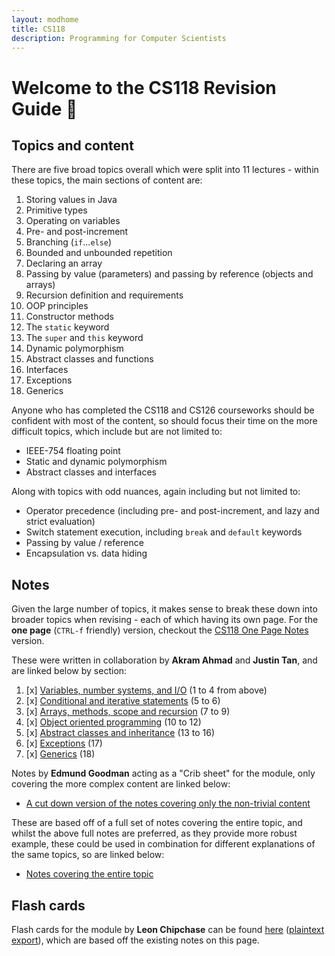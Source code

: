```yaml
---
layout: modhome
title: CS118
description: Programming for Computer Scientists
---
```


# Welcome to the CS118 Revision Guide 📖

## Topics and content

There are five broad topics overall which were split into 11 lectures - within these topics, the main sections of content are:

1. Storing values in Java
2. Primitive types
3. Operating on variables
4. Pre- and post-increment
5. Branching (`if`...`else`)
6. Bounded and unbounded repetition
7. Declaring an array
8. Passing by value (parameters) and passing by reference (objects and arrays)
9. Recursion definition and requirements
10. OOP principles
11. Constructor methods
12. The `static` keyword
13. The `super` and `this` keyword
14. Dynamic polymorphism
15. Abstract classes and functions
16. Interfaces
17. Exceptions
18. Generics

Anyone who has completed the CS118 and CS126 courseworks should be confident with most of the content, so should focus their time on the more difficult topics, which include but are not limited to:
 - IEEE-754 floating point
 - Static and dynamic polymorphism
 - Abstract classes and interfaces

Along with topics with odd nuances, again including but not limited to:
 - Operator precedence (including pre- and post-increment, and lazy and strict evaluation)
 - Switch statement execution, including `break` and `default` keywords
 - Passing by value / reference
 - Encapsulation vs. data hiding



## Notes

Given the large number of topics, it makes sense to break these down into broader topics when revising - each of which having its own page. For the **one page** (`CTRL-f` friendly) version, checkout the [CS118 One Page Notes](./opnotes) version. 

These were written in collaboration by **Akram Ahmad** and **Justin Tan**, and are linked below by section:

1. [x] [Variables, number systems, and I/O](part1.html) (1 to 4 from above)
2. [x] [Conditional and iterative statements](part2.html) (5 to 6)
3. [x] [Arrays, methods, scope and recursion](part3.html) (7 to 9)
4. [x] [Object oriented programming](part4.html) (10 to 12)
5. [x] [Abstract classes and inheritance](part5.html) (13 to 16)
6. [x] [Exceptions](part6.html) (17)
7. [x] [Generics](part7.html) (18)



Notes by **Edmund Goodman** acting as a "Crib sheet" for the module, only covering the more complex content are linked below:

- [A cut down version of the notes covering only the non-trivial content](cribSheet.html)

These are based off of a full set of notes covering the entire topic, and whilst the above full notes are preferred, as they provide more robust example, these  could be used in combination for different explanations of the same topics, so are linked below:

- [Notes covering the entire topic](combined.html)



## Flash cards

Flash cards for the module by **Leon Chipchase** can be found [here](https://quizlet.com/_9qa4vn?x=1jqt&i=18al03) ([plaintext export](../media/exportedQuizlet118.txt)), which are based off the existing notes on this page.


